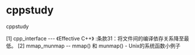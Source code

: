 # cppstudy
cppstudy

[1] cpp_interface --- 《Effective C++》 :条款31：将文件间的编译依存关系降至最低。
[2] mmap_munmap -- mmap() 和 munmap() - Unix的系统函数小例子
